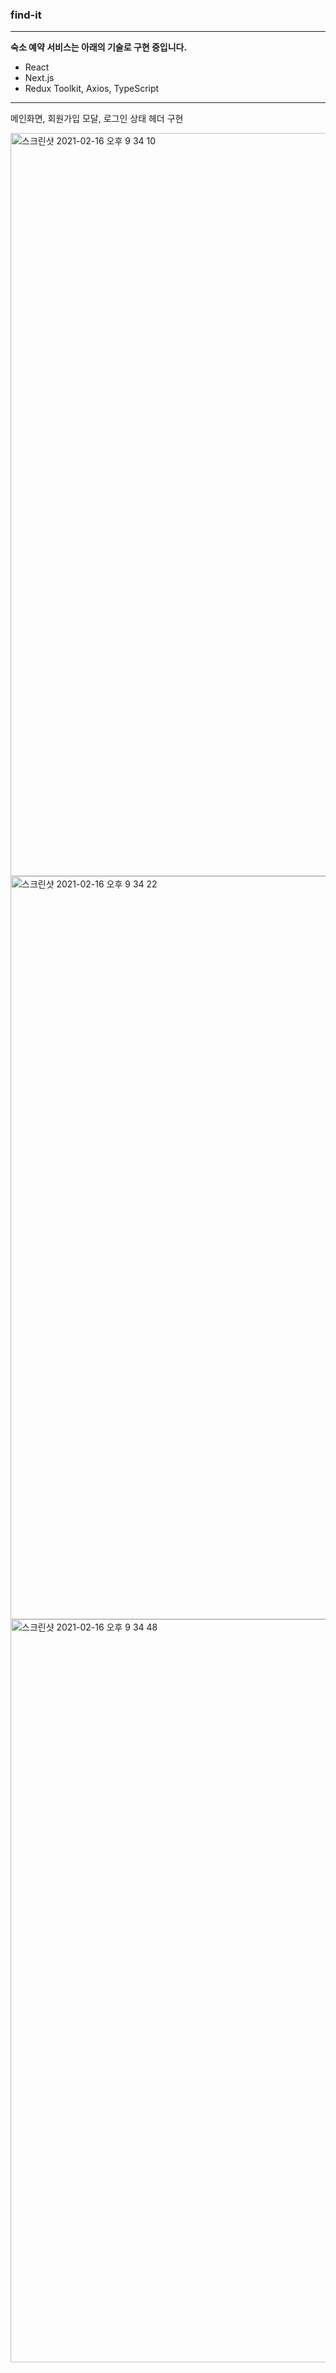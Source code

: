 ### find-it

---

**숙소 예약 서비스는 아래의 기술로 구현 중입니다.**

- React
- Next.js
- Redux Toolkit, Axios, TypeScript

---

메인화면, 회원가입 모달, 로그인 상태 헤더 구현

<img width="1189" alt="스크린샷 2021-02-16 오후 9 34 10" src="https://user-images.githubusercontent.com/59505318/108063656-e4297d00-709e-11eb-8958-4996180b8a01.png">
<img width="1189" alt="스크린샷 2021-02-16 오후 9 34 22" src="https://user-images.githubusercontent.com/59505318/108063654-e2f85000-709e-11eb-9cdd-e9f4e3f5460d.png">
<img width="1189" alt="스크린샷 2021-02-16 오후 9 34 48" src="https://user-images.githubusercontent.com/59505318/108063742-03280f00-709f-11eb-99ef-cc3d7be35679.png">

